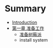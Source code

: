# Summary

* [Introduction](README.md)
* [第一章 准备工作](chapter1.md)
   * [准备树莓派](prepare.md)
   * install system


